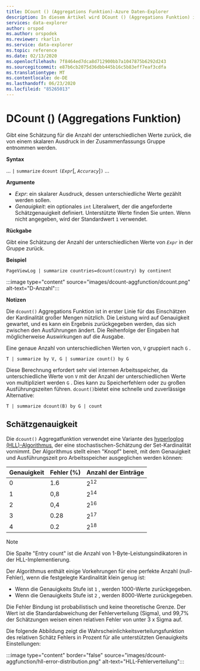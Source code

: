 ```yaml
---
title: DCount () (Aggregations Funktion)-Azure Daten-Explorer
description: In diesem Artikel wird DCount () (Aggregations Funktion) in Azure Daten-Explorer beschrieben.
services: data-explorer
author: orspod
ms.author: orspodek
ms.reviewer: rkarlin
ms.service: data-explorer
ms.topic: reference
ms.date: 02/13/2020
ms.openlocfilehash: 7f8464ed7dca8d712900bb7a1047875b6292d243
ms.sourcegitcommit: e87b6cb2075d36dbb445b16c5b83eff7eaf3cdfa
ms.translationtype: MT
ms.contentlocale: de-DE
ms.lasthandoff: 06/23/2020
ms.locfileid: "85265013"
---
```

# <a name="dcount-aggregation-function"></a>DCount () (Aggregations Funktion)

Gibt eine Schätzung für die Anzahl der unterschiedlichen Werte zurück, die von einem skalaren Ausdruck in der Zusammenfassungs Gruppe entnommen werden.

**Syntax**

... `|` `summarize` `dcount` `(`*`Expr`*[, *`Accuracy`*]`)` ...

**Argumente**

* *Expr*: ein skalarer Ausdruck, dessen unterschiedliche Werte gezählt werden sollen.
* *Genauigkeit*: ein optionales `int` Literalwert, der die angeforderte Schätzgenauigkeit definiert. Unterstützte Werte finden Sie unten. Wenn nicht angegeben, wird der Standardwert `1` verwendet.

**Rückgabe**

Gibt eine Schätzung der Anzahl der unterschiedlichen Werte von *`Expr`* in der Gruppe zurück.

**Beispiel**

```kusto
PageViewLog | summarize countries=dcount(country) by continent
```

:::image type="content" source="images/dcount-aggfunction/dcount.png" alt-text="D-Anzahl":::

**Notizen**

Die `dcount()` Aggregations Funktion ist in erster Linie für das Einschätzen der Kardinalität großer Mengen nützlich. Die Leistung wird auf Genauigkeit gewartet, und es kann ein Ergebnis zurückgegeben werden, das sich zwischen den Ausführungen ändert. Die Reihenfolge der Eingaben hat möglicherweise Auswirkungen auf die Ausgabe.

Eine genaue Anzahl von unterschiedlichen Werten von, `V` gruppiert nach `G` .

```kusto
T | summarize by V, G | summarize count() by G
```

Diese Berechnung erfordert sehr viel internen Arbeitsspeicher, da unterschiedliche Werte von `V` mit der Anzahl der unterschiedlichen Werte von multipliziert werden `G` .
Dies kann zu Speicherfehlern oder zu großen Ausführungszeiten führen. 
`dcount()`bietet eine schnelle und zuverlässige Alternative:

```kusto
T | summarize dcount(B) by G | count
```

## <a name="estimation-accuracy"></a>Schätzgenauigkeit

Die `dcount()` Aggregatfunktion verwendet eine Variante des [hyperloglog (HLL)-Algorithmus](https://en.wikipedia.org/wiki/HyperLogLog), der eine stochastischen-Schätzung der Set-Kardinalität vornimmt. Der Algorithmus stellt einen "Knopf" bereit, mit dem Genauigkeit und Ausführungszeit pro Arbeitsspeicher ausgeglichen werden können:

|Genauigkeit|Fehler (%)|Anzahl der Einträge   |
|--------|---------|--------------|
|       0|      1.6|2<sup>12</sup>|
|       1|      0,8|2<sup>14</sup>|
|       2|      0,4|2<sup>16</sup>|
|       3|     0.28|2<sup>17</sup>|
|       4|      0.2|2<sup>18</sup>|

> [!NOTE]
> Die Spalte "Entry count" ist die Anzahl von 1-Byte-Leistungsindikatoren in der HLL-Implementierung.

Der Algorithmus enthält einige Vorkehrungen für eine perfekte Anzahl (null-Fehler), wenn die festgelegte Kardinalität klein genug ist:
* Wenn die Genauigkeits Stufe ist `1` , werden 1000-Werte zurückgegeben.
* Wenn die Genauigkeits Stufe ist `2` , werden 8000-Werte zurückgegeben.

Die Fehler Bindung ist probabilistisch und keine theoretische Grenze. Der Wert ist die Standardabweichung der Fehlerverteilung (Sigma), und 99,7% der Schätzungen weisen einen relativen Fehler von unter 3 x Sigma auf.

Die folgende Abbildung zeigt die Wahrscheinlichkeitsverteilungsfunktion des relativen Schätz Fehlers in Prozent für alle unterstützten Genauigkeits Einstellungen:

:::image type="content" border="false" source="images/dcount-aggfunction/hll-error-distribution.png" alt-text="HLL-Fehlerverteilung":::
